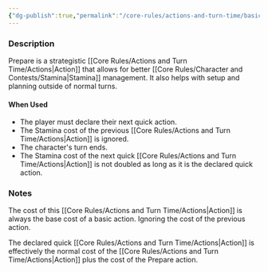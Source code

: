 ```yaml
---
{"dg-publish":true,"permalink":"/core-rules/actions-and-turn-time/basic-actions/prepare/"}
---
```


### Description
Prepare is a strategistic [[Core Rules/Actions and Turn Time/Actions\|Action]] that allows for better [[Core Rules/Character and Contests/Stamina\|Stamina]] management. It also helps with setup and planning outside of normal turns.

#### When Used
- The player must declare their next quick action.
- The Stamina cost of the previous [[Core Rules/Actions and Turn Time/Actions\|Action]] is ignored.
- The character's turn ends.
- The Stamina cost of the next quick [[Core Rules/Actions and Turn Time/Actions\|Action]] is not doubled as long as it is the declared quick action.

### Notes
The cost of this [[Core Rules/Actions and Turn Time/Actions\|Action]] is always the base cost of a basic action. Ignoring the cost of the previous action.

The declared quick [[Core Rules/Actions and Turn Time/Actions\|Action]] is effectively the normal cost of the [[Core Rules/Actions and Turn Time/Actions\|Action]] plus the cost of the Prepare action.

